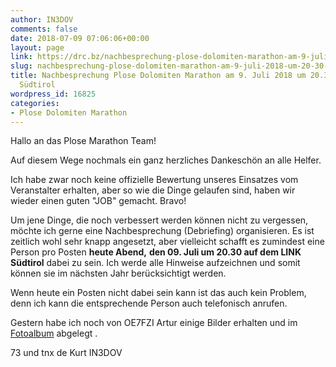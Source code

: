 ```yaml
---
author: IN3DOV
comments: false
date: 2018-07-09 07:06:06+00:00
layout: page
link: https://drc.bz/nachbesprechung-plose-dolomiten-marathon-am-9-juli-2018-um-20-30-uhr-auf-link-suedtirol/
slug: nachbesprechung-plose-dolomiten-marathon-am-9-juli-2018-um-20-30-uhr-auf-link-suedtirol
title: Nachbesprechung Plose Dolomiten Marathon am 9. Juli 2018 um 20.30 Uhr auf Link
  Südtirol
wordpress_id: 16825
categories:
- Plose Dolomiten Marathon
---
```


Hallo an das Plose Marathon Team!




Auf diesem Wege nochmals ein ganz herzliches Dankeschön an alle Helfer.




Ich habe zwar noch keine offizielle Bewertung unseres Einsatzes vom Veranstalter erhalten, aber so wie die Dinge gelaufen sind, haben wir wieder einen guten "JOB" gemacht. Bravo!




Um jene Dinge, die noch verbessert werden können nicht zu vergessen, möchte ich gerne eine Nachbesprechung (Debriefing) organisieren. Es ist zeitlich wohl sehr knapp angesetzt, aber vielleicht schafft es zumindest eine Person pro Posten **heute Abend,** **den 09. Juli um 20.30 auf dem LINK Südtirol** dabei zu sein. Ich werde alle Hinweise aufzeichnen und somit können sie im nächsten Jahr berücksichtigt werden.




Wenn heute ein Posten nicht dabei sein kann ist das auch kein Problem, denn ich kann die entsprechende Person auch telefonisch anrufen.


Gestern habe ich noch von OE7FZI Artur einige Bilder erhalten und im [Fotoalbum](https://drc.bz/drc-intern/fotoalbum/?occur=1&cover=0&album=169) abgelegt .

73 und tnx de Kurt IN3DOV
